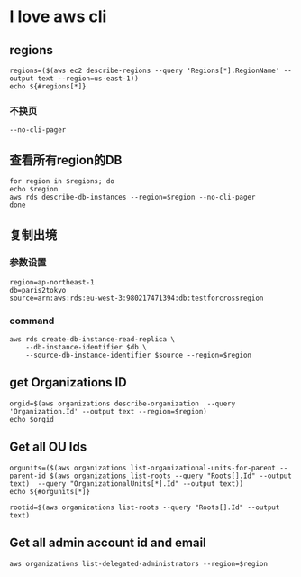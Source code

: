 # I love aws cli

## regions
```
regions=($(aws ec2 describe-regions --query 'Regions[*].RegionName' --output text --region=us-east-1))
echo ${#regions[*]}
```
### 不换页
```
--no-cli-pager
```
## 查看所有region的DB
```
for region in $regions; do
echo $region
aws rds describe-db-instances --region=$region --no-cli-pager
done
```
## 复制出境
### 参数设置
```
region=ap-northeast-1
db=paris2tokyo
source=arn:aws:rds:eu-west-3:980217471394:db:testforcrossregion
```
### command
```
aws rds create-db-instance-read-replica \
    --db-instance-identifier $db \
    --source-db-instance-identifier $source --region=$region
```
## get Organizations ID
```
orgid=$(aws organizations describe-organization  --query 'Organization.Id' --output text --region=$region)
echo $orgid
```
## Get all OU Ids
```
orgunits=($(aws organizations list-organizational-units-for-parent --parent-id $(aws organizations list-roots --query "Roots[].Id" --output text)  --query "OrganizationalUnits[*].Id" --output text))
echo ${#orgunits[*]}
```
```
rootid=$(aws organizations list-roots --query "Roots[].Id" --output text)
```
## Get all admin account id and email
```
aws organizations list-delegated-administrators --region=$region 
```
